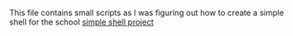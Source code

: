 This file contains small scripts as I was figuring out how to create a simple shell for the school [simple shell project](/simple_shell)
